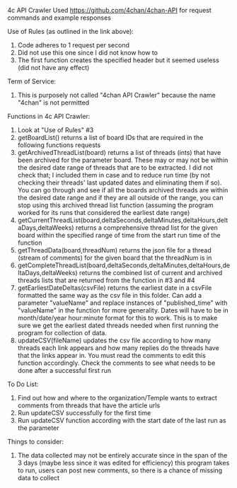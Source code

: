 4c API Crawler
Used https://github.com/4chan/4chan-API for request commands and example responses

Use of Rules (as outlined in the link above):
1. Code adheres to 1 request per second
2. Did not use this one since I did not know how to
3. The first function creates the specified header but it seemed useless (did not have any effect)

Term of Service:
1. This is purposely not called "4chan API Crawler" because the name "4chan" is not permitted

Functions in 4c API Crawler:
1. Look at "Use of Rules" #3
2. getBoardList() returns a list of board IDs that are required in the following functions requests
3. getArchivedThreadList(board) returns a list of threads (ints) that have been archived for the parameter board. These may or may not be within the desired date range of threads that are to be extracted. I did not check that; I included them in case and to reduce run time (by not checking their threads' last updated dates and eliminating them if so). You can go through and see if all the boards archived threads are within the desired date range and if they are all outside of the range, you can stop using this archived thread list function (assuming the program worked for its runs that considered the earliest date range)
4. getCurrentThreadList(board,deltaSeconds,deltaMinutes,deltaHours,deltaDays,deltaWeeks) returns a comprehensive thread list for the given board within the specified range of time from the start run time of the function
5. getThreadData(board,threadNum) returns the json file for a thread (stream of comments) for the given board that the threadNum is in
6. getCompleteThreadList(board,deltaSeconds,deltaMinutes,deltaHours,deltaDays,deltaWeeks) returns the combined list of current and archived threads lists that are returned from the function in #3 and #4
7. getEarliestDateDeltas(csvFile) returns the earliest date in a csvFile formatted the same way as the csv file in this folder. Can add a parameter "valueName" and replace instances of "published_time" with "valueName" in the function for more generality. Dates will have to be in month/date/year hour:minute format for this to work. This is to make sure we get the earliest dated threads needed when first running the program for collection of data.
8. updateCSV(fileName) updates the csv file according to how many threads each link appears and how many replies do the threads have that the links appear in. You must read the comments to edit this function accordingly. Check the comments to see what needs to be done after a successful first run

To Do List:
1. Find out how and where to the organization/Temple wants to extract comments from threads that have the article urls
2. Run updateCSV successfully for the first time
3. Run updateCSV function according with the start date of the last run as the parameter

Things to consider:
1. The data collected may not be entirely accurate since in the span of the 3 days (maybe less since it was edited for efficiency) this program takes to run, users can post new comments, so there is a chance of missing data to collect

